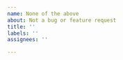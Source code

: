 ```yaml
---
name: None of the above
about: Not a bug or feature request
title: ''
labels: ''
assignees: ''

---
```



